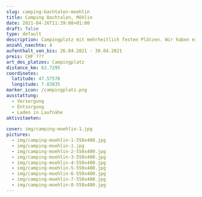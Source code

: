 ```yaml
---
slug: camping-bachtalen-moehlin
title: Camping Bachtalen, Möhlin
date: 2021-04-26T11:39:08+01:00
draft: false
type: default
description: Campingplatz mit mehrheitlich festen Plätzen. Wir haben eine Woche Camp-Office gemacht. Platz ganz in der nähe des Rheins.
anzahl_naechte: 4
aufenthalt_von_bis: 26.04.2021 - 30.04.2021
preis: CHF ???
art_des_platzes: Campingplatz
distance_km: 62.7295
coordinates:
  latitude: 47.57578
  longitude: 7.83835
marker_icon: /campingplatz.png
ausstattung:
  - Versorgung
  - Entsorgung
  - Laden in Laufnähe
aktivitaeten:
 
cover: img/camping-moehlin-1.jpg
pictures:
  - img/camping-moehlin-1-550x400.jpg
  - img/camping-moehlin-1.jpg
  - img/camping-moehlin-2-550x400.jpg
  - img/camping-moehlin-3-550x400.jpg
  - img/camping-moehlin-4-550x400.jpg
  - img/camping-moehlin-5-550x400.jpg
  - img/camping-moehlin-6-550x400.jpg
  - img/camping-moehlin-7-550x400.jpg
  - img/camping-moehlin-8-550x400.jpg
---
```

